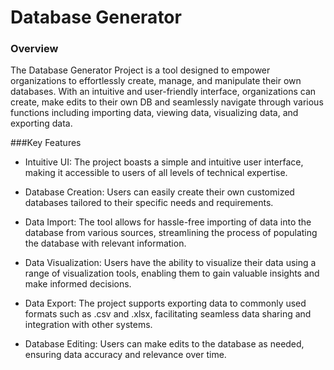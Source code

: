 # Database Generator

### Overview
The Database Generator Project is a tool designed to empower organizations to effortlessly create, manage, and manipulate their own databases. With an intuitive and user-friendly interface, organizations can create, make edits to their own DB and seamlessly navigate through various functions including importing data, viewing data, visualizing data, and exporting data.

###Key Features
- Intuitive UI: The project boasts a simple and intuitive user interface, making it accessible to users of all levels of technical expertise.

- Database Creation: Users can easily create their own customized databases tailored to their specific needs and requirements.

- Data Import: The tool allows for hassle-free importing of data into the database from various sources, streamlining the process of populating the database with relevant information.

- Data Visualization: Users have the ability to visualize their data using a range of visualization tools, enabling them to gain valuable insights and make informed decisions.

- Data Export: The project supports exporting data to commonly used formats such as .csv and .xlsx, facilitating seamless data sharing and integration with other systems.

- Database Editing: Users can make edits to the database as needed, ensuring data accuracy and relevance over time.
